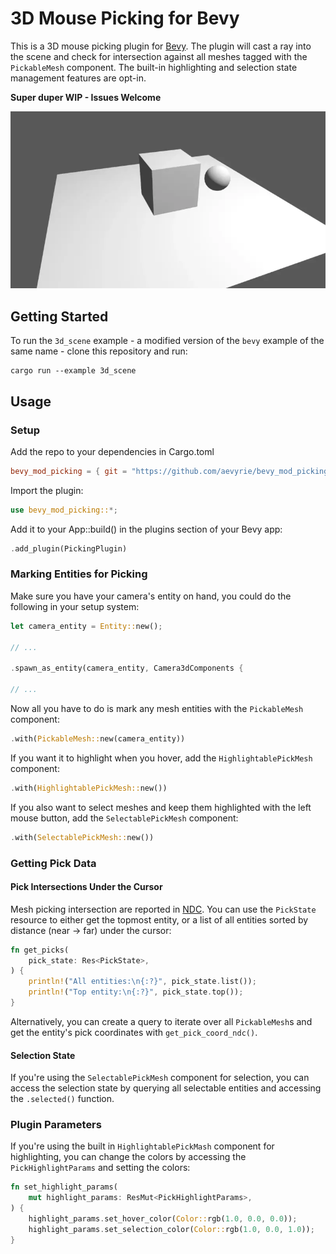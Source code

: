 # 3D Mouse Picking for Bevy

This is a 3D mouse picking plugin for [Bevy](https://github.com/bevyengine/bevy). The plugin will cast a ray into the scene and check for intersection against all meshes tagged with the `PickableMesh` component. The built-in highlighting and selection state management features are opt-in.

**Super duper WIP - Issues Welcome**

![Picking demo](docs/demo.webp)

## Getting Started

To run the `3d_scene` example - a modified version of the `bevy` example of the same name - clone this repository and run:
```console
cargo run --example 3d_scene
```

## Usage

### Setup

Add the repo to your dependencies in Cargo.toml

```toml
bevy_mod_picking = { git = "https://github.com/aevyrie/bevy_mod_picking", branch = "master" }
```

Import the plugin:

```rust
use bevy_mod_picking::*;
```

Add it to your App::build() in the plugins section of your Bevy app:

```rust
.add_plugin(PickingPlugin)
```

### Marking Entities for Picking

Make sure you have your camera's entity on hand, you could do the following in your setup system:

```rust
let camera_entity = Entity::new();

// ...

.spawn_as_entity(camera_entity, Camera3dComponents {

// ...
```

Now all you have to do is mark any mesh entities with the `PickableMesh` component:

```rust
.with(PickableMesh::new(camera_entity))
```

If you want it to highlight when you hover, add the `HighlightablePickMesh` component:

```rust
.with(HighlightablePickMesh::new())
```

If you also want to select meshes and keep them highlighted with the left mouse button, add the `SelectablePickMesh` component:

```rust
.with(SelectablePickMesh::new())
```

### Getting Pick Data

#### Pick Intersections Under the Cursor

Mesh picking intersection are reported in [NDC](http://www.songho.ca/opengl/gl_projectionmatrix.html). You can use the `PickState` resource to either get the topmost entity, or a list of all entities sorted by distance (near -> far) under the cursor:

```rust
fn get_picks(
    pick_state: Res<PickState>,
) {
    println!("All entities:\n{:?}", pick_state.list());
    println!("Top entity:\n{:?}", pick_state.top());
}
```

Alternatively, you can create a query to iterate over all `PickableMesh`s and get the entity's pick coordinates with `get_pick_coord_ndc()`.

#### Selection State

If you're using the `SelectablePickMesh` component for selection, you can access the selection state by querying all selectable entities and accessing the `.selected()` function.

### Plugin Parameters

If you're using the built in `HighlightablePickMash` component for highlighting, you can change the colors by accessing the `PickHighlightParams` and setting the colors:

```rust
fn set_highlight_params(
    mut highlight_params: ResMut<PickHighlightParams>,
) {
    highlight_params.set_hover_color(Color::rgb(1.0, 0.0, 0.0));
    highlight_params.set_selection_color(Color::rgb(1.0, 0.0, 1.0));
}
```
